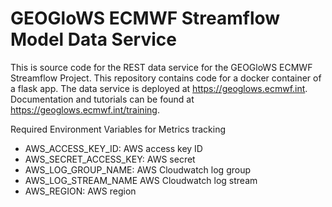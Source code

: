 # GEOGloWS ECMWF Streamflow Model Data Service

This is source code for the REST data service for the GEOGloWS ECMWF Streamflow Project. This repository contains code for a docker container of a flask app. The data service is deployed at https://geoglows.ecmwf.int. Documentation and tutorials can be found at https://geoglows.ecmwf.int/training.

Required Environment Variables for Metrics tracking
- AWS_ACCESS_KEY_ID: AWS access key ID
- AWS_SECRET_ACCESS_KEY: AWS secret
- AWS_LOG_GROUP_NAME: AWS Cloudwatch log group
- AWS_LOG_STREAM_NAME AWS Cloudwatch log stream
- AWS_REGION: AWS region
